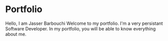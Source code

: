 # Portfolio
Hello, I am Jasser Barbouchi
Welcome to my portfolio.
I'm a very persistant Software Developer. In my portfolio, you will be
able to know everything about me.
